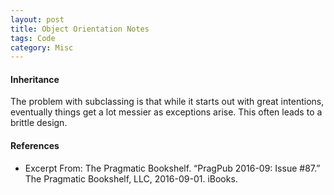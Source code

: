```yaml
---
layout: post
title: Object Orientation Notes
tags: Code
category: Misc
---
```


#### Inheritance

The problem with subclassing is that while it starts out with great intentions, eventually things get a lot messier as exceptions arise. This often leads to a brittle design.

#### References

- Excerpt From: The Pragmatic Bookshelf. “PragPub 2016-09: Issue #87.” The Pragmatic Bookshelf, LLC, 2016-09-01. iBooks.  
